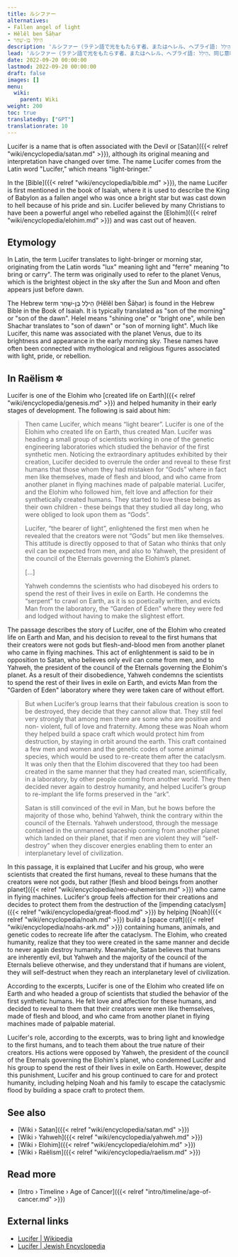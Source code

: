 ```yaml
---
title: ルシファー
alternatives:
- Fallen angel of light
- Hêlêl ben Šāḥar
- הֵילֵל בֶּן-שָׁחַר
description: 'ルシファー（ラテン語で光をもたらす者、またはヘレル、ヘブライ語: הֵילֵל、同じ意味）は、サタンと混同しないでください。エロハ（אֱלוֹהַּ）であり、エロヒム（אֱלֹהִים）の繁栄を支える派閥の代表です。地球上の人類の文明。固有名詞ではなく、光をもたらす役割を比喩した言葉です。ルシファーという名前と、それに対応するセム語のヘレルという名前はどちらも、日の出時に太陽の前に昇る明けの明星、金星を指します。'
lead: 'ルシファー（ラテン語で光をもたらす者、またはヘレル、ヘブライ語: הֵילֵל、同じ意味）は、サタンと混同しないでください。エロハ（אֱלוֹהַּ）であり、エロヒム（אֱלֹהִים）の繁栄を支える派閥の代表です。地球上の人類の文明。固有名詞ではなく、光をもたらす役割を比喩した言葉です。ルシファーという名前と、それに対応するセム語のヘレルという名前はどちらも、日の出時に太陽の前に昇る明けの明星、金星を指します。'
date: 2022-09-20 00:00:00
lastmod: 2022-09-20 00:00:00
draft: false
images: []
menu:
  wiki:
    parent: Wiki
weight: 200
toc: true
translatedby: ["GPT"]
translationrate: 10
---
```


Lucifer is a name that is often associated with the Devil or [Satan]({{< relref "wiki/encyclopedia/satan.md" >}}), although its original meaning and interpretation have changed over time. The name Lucifer comes from the Latin word "Lucifer," which means "light-bringer."

In the [Bible]({{< relref "wiki/encyclopedia/bible.md" >}}), the name Lucifer is first mentioned in the book of Isaiah, where it is used to describe the King of Babylon as a fallen angel who was once a bright star but was cast down to hell because of his pride and sin. Lucifer believed by many Christians to have been a powerful angel who rebelled against the [Elohim]({{< relref "wiki/encyclopedia/elohim.md" >}}) and was cast out of heaven.

## Etymology

In Latin, the term Lucifer translates to light-bringer or morning star, originating from the Latin words "lux" meaning light and "ferre" meaning "to bring or carry". The term was originally used to refer to the planet Venus, which is the brightest object in the sky after the Sun and Moon and often appears just before dawn.

The Hebrew term הֵילֵל בֶּן-שָׁחַר (Hêlêl ben Šāḥar) is found in the Hebrew Bible in the Book of Isaiah. It is typically translated as "son of the morning" or "son of the dawn". Helel means "shining one" or "bright one", while ben Shachar translates to "son of dawn" or "son of morning light". Much like Lucifer, this name was associated with the planet Venus, due to its brightness and appearance in the early morning sky. These names have often been connected with mythological and religious figures associated with light, pride, or rebellion.

## In Raëlism 🔯

Lucifer is one of the Elohim who [created life on Earth]({{< relref "wiki/encyclopedia/genesis.md" >}}) and helped humanity in their early stages of development. The following is said about him:

> Then came Lucifer, which means “light bearer”. Lucifer is one of the Elohim who created life on Earth, thus created Man. Lucifer was heading a small group of scientists working in one of the genetic engineering laboratories which studied the behavior of the first synthetic men. Noticing the extraordinary aptitudes exhibited by their creation, Lucifer decided to overrule the order and reveal to these first humans that those whom they had mistaken for “Gods” where in fact men like themselves, made of flesh and blood, and who came from another planet in flying machines made of palpable material. Lucifer, and the Elohim who followed him, felt love and affection for their synthetically created humans. They started to love these beings as their own children - these beings that they studied all day long, who were obliged to look upon them as “Gods”.
>
> Lucifer, “the bearer of light”, enlightened the first men when he revealed that the creators were not “Gods” but men like themselves. This attitude is directly opposed to that of Satan who thinks that only evil can be expected from men, and also to Yahweh, the president of the council of the Eternals governing the Elohim’s planet.
>
> [...]
>
> Yahweh condemns the scientists who had disobeyed his orders to spend the rest of their lives in exile on Earth. He condemns the “serpent” to crawl on Earth, as it is so poetically written, and evicts Man from the laboratory, the “Garden of Eden” where they were fed and lodged without having to make the slightest effort.

The passage describes the story of Lucifer, one of the Elohim who created life on Earth and Man, and his decision to reveal to the first humans that their creators were not gods but flesh-and-blood men from another planet who came in flying machines. This act of enlightenment is said to be in opposition to Satan, who believes only evil can come from men, and to Yahweh, the president of the council of the Eternals governing the Elohim's planet. As a result of their disobedience, Yahweh condemns the scientists to spend the rest of their lives in exile on Earth, and evicts Man from the "Garden of Eden" laboratory where they were taken care of without effort.

> But when Lucifer’s group learns that their fabulous creation is soon to be destroyed, they decide that they cannot allow that. They still feel very strongly that among men there are some who are positive and non- violent, full of love and fraternity. Among these was Noah whom they helped build a space craft which would protect him from destruction, by staying in orbit around the earth. This craft contained a few men and women and the genetic codes of some animal species, which would be used to re-create them after the cataclysm. It was only then that the Elohim discovered that they too had been created in the same manner that they had created man, scientifically, in a laboratory, by other people coming from another world. They then decided never again to destroy humanity, and helped Lucifer’s group to re-implant the life forms preserved in the “ark”.
>
> Satan is still convinced of the evil in Man, but he bows before the majority of those who, behind Yahweh, think the contrary within the council of the Eternals. Yahweh understood, through the message contained in the unmanned spaceship coming from another planet which landed on their planet, that if men are violent they will “self-destroy” when they discover energies enabling them to enter an interplanetary level of civilization.

In this passage, it is explained that Lucifer and his group, who were scientists that created the first humans, reveal to these humans that the creators were not gods, but rather [flesh and blood beings from another planet]({{< relref "wiki/encyclopedia/neo-euhemerism.md" >}}) who came in flying machines. Lucifer's group feels affection for their creations and decides to protect them from the destruction of the [impending cataclysm]({{< relref "wiki/encyclopedia/great-flood.md" >}}) by helping [Noah]({{< relref "wiki/encyclopedia/noah.md" >}}) build a [space craft]({{< relref "wiki/encyclopedia/noahs-ark.md" >}}) containing humans, animals, and genetic codes to recreate life after the cataclysm. The Elohim, who created humanity, realize that they too were created in the same manner and decide to never again destroy humanity. Meanwhile, Satan believes that humans are inherently evil, but Yahweh and the majority of the council of the Eternals believe otherwise, and they understand that if humans are violent, they will self-destruct when they reach an interplanetary level of civilization.

According to the excerpts, Lucifer is one of the Elohim who created life on Earth and who headed a group of scientists that studied the behavior of the first synthetic humans. He felt love and affection for these humans, and decided to reveal to them that their creators were men like themselves, made of flesh and blood, and who came from another planet in flying machines made of palpable material.

Lucifer's role, according to the excerpts, was to bring light and knowledge to the first humans, and to teach them about the true nature of their creators. His actions were opposed by Yahweh, the president of the council of the Eternals governing the Elohim's planet, who condemned Lucifer and his group to spend the rest of their lives in exile on Earth. However, despite this punishment, Lucifer and his group continued to care for and protect humanity, including helping Noah and his family to escape the cataclysmic flood by building a space craft to protect them.

## See also

- [Wiki › Satan]({{< relref "wiki/encyclopedia/satan.md" >}})
- [Wiki › Yahweh]({{< relref "wiki/encyclopedia/yahweh.md" >}})
- [Wiki › Elohim]({{< relref "wiki/encyclopedia/elohim.md" >}})
- [Wiki › Raëlism]({{< relref "wiki/encyclopedia/raelism.md" >}})

## Read more

- [Intro › Timeline › Age of Cancer]({{< relref "intro/timeline/age-of-cancer.md" >}})

## External links

- [Lucifer | Wikipedia](https://en.wikipedia.org/wiki/Lucifer)
- [Lucifer | Jewish Encyclopedia](https://www.jewishencyclopedia.com/articles/10177-lucifer)
